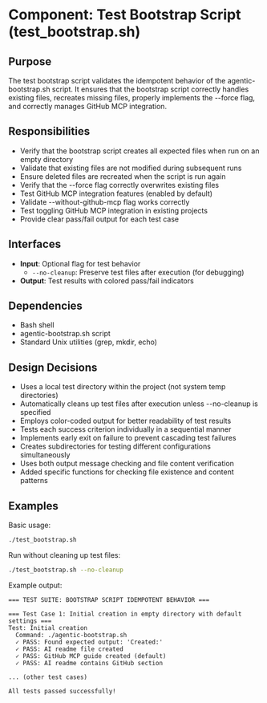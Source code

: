 # Component: Test Bootstrap Script (test_bootstrap.sh)

## Purpose
The test bootstrap script validates the idempotent behavior of the agentic-bootstrap.sh script. It ensures that the bootstrap script correctly handles existing files, recreates missing files, properly implements the --force flag, and correctly manages GitHub MCP integration.

## Responsibilities
- Verify that the bootstrap script creates all expected files when run on an empty directory
- Validate that existing files are not modified during subsequent runs
- Ensure deleted files are recreated when the script is run again
- Verify that the --force flag correctly overwrites existing files
- Test GitHub MCP integration features (enabled by default)
- Validate --without-github-mcp flag works correctly
- Test toggling GitHub MCP integration in existing projects
- Provide clear pass/fail output for each test case

## Interfaces
- **Input**: Optional flag for test behavior
  - `--no-cleanup`: Preserve test files after execution (for debugging)
- **Output**: Test results with colored pass/fail indicators

## Dependencies
- Bash shell
- agentic-bootstrap.sh script
- Standard Unix utilities (grep, mkdir, echo)

## Design Decisions
- Uses a local test directory within the project (not system temp directories)
- Automatically cleans up test files after execution unless --no-cleanup is specified
- Employs color-coded output for better readability of test results
- Tests each success criterion individually in a sequential manner
- Implements early exit on failure to prevent cascading test failures
- Creates subdirectories for testing different configurations simultaneously
- Uses both output message checking and file content verification
- Added specific functions for checking file existence and content patterns

## Examples

Basic usage:
```bash
./test_bootstrap.sh
```

Run without cleaning up test files:
```bash
./test_bootstrap.sh --no-cleanup
```

Example output:
```
=== TEST SUITE: BOOTSTRAP SCRIPT IDEMPOTENT BEHAVIOR ===

=== Test Case 1: Initial creation in empty directory with default settings ===
Test: Initial creation
  Command: ./agentic-bootstrap.sh
  ✓ PASS: Found expected output: 'Created:'
  ✓ PASS: AI readme file created
  ✓ PASS: GitHub MCP guide created (default)
  ✓ PASS: AI readme contains GitHub section

... (other test cases)

All tests passed successfully!
```